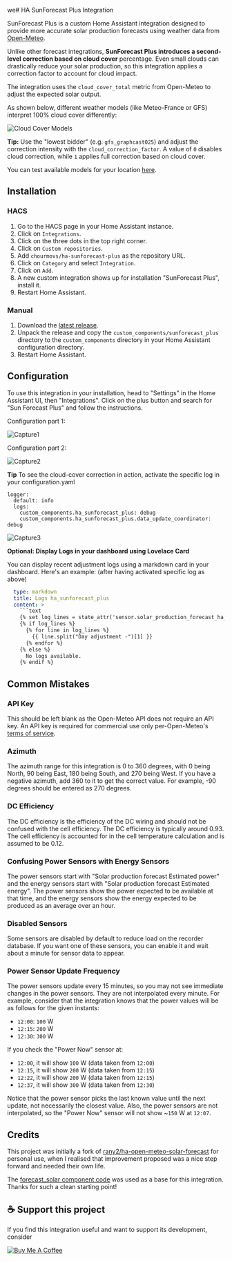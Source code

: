 we# HA SunForecast Plus Integration

SunForecast Plus is a custom Home Assistant integration designed to provide more accurate solar production forecasts using weather data from [Open-Meteo](https://open-meteo.com/).

Unlike other forecast integrations, **SunForecast Plus introduces a second-level correction based on cloud cover** percentage. Even small clouds can drastically reduce your solar production, so this integration applies a correction factor to account for cloud impact.

The integration uses the `cloud_cover_total` metric from Open-Meteo to adjust the expected solar output.

As shown below, different weather models (like Meteo-France or GFS) interpret 100% cloud cover differently:

![Cloud Cover Models](https://i.imgur.com/2ZTGl62.png)

**Tip:** Use the "lowest bidder" (e.g. `gfs_graphcast025`) and adjust the correction intensity with the `cloud_correction_factor`. A value of `0` disables cloud correction, while `1` applies full correction based on cloud cover.

You can test available models for your location [here](https://open-meteo.com/en/docs?hourly=temperature_2m,cloud_cover).


## Installation

### HACS

1. Go to the HACS page in your Home Assistant instance.
2. Click on `Integrations`.
3. Click on the three dots in the top right corner.
4. Click on `Custom repositories`.
5. Add `chourmovs/ha-sunforecast-plus` as the repository URL.
6. Click on `Category` and select `Integration`.
7. Click on `Add`.
8. A new custom integration shows up for installation "SunForecast Plus", install it.
9. Restart Home Assistant.


### Manual

1. Download the [latest release](https://github.com/chourmovs/ha-sunforecast-plus/releases/latest).
2. Unpack the release and copy the `custom_components/sunforecast_plus` directory to the `custom_components` directory in your Home Assistant configuration directory.
3. Restart Home Assistant.


## Configuration

To use this integration in your installation, head to "Settings" in the Home Assistant UI, then "Integrations". Click on the plus button and search for "Sun Forecast Plus" and follow the instructions.

Configuration part 1:

![Capture1](https://i.imgur.com/vUW141X.png)

Configuration part 2:

![Capture2](https://i.imgur.com/C8Pgflj.png)


**Tip**
To see the cloud-cover correction in action, activate the specific log in your configuration.yaml
```
logger:
  default: info
  logs:
    custom_components.ha_sunforecast_plus: debug
    custom_components.ha_sunforecast_plus.data_update_coordinator: debug
```
![Capture3](https://i.imgur.com/aJ0IIPw.png)

**Optional: Display Logs in your dashboard using Lovelace Card**

You can display recent adjustment logs using a markdown card in your dashboard. Here's an example:
(after having activated specific log as above)

```yaml
  type: markdown
  title: Logs ha_sunforecast_plus
  content: >
    ```text
    {% set log_lines = state_attr('sensor.solar_production_forecast_ha_sunforecast_logs', 'log_lines') %}
    {% if log_lines %}
      {% for line in log_lines %}
        {{ line.split("Day adjustment -")[1] }}
      {% endfor %}
    {% else %}
      No logs available.
    {% endif %}
```
## Common Mistakes

### API Key

This should be left blank as the Open-Meteo API does not require an API key. An API key is required for commercial use only per-Open-Meteo's [terms of service](https://open-meteo.com/en/terms).

### Azimuth

The azimuth range for this integration is 0 to 360 degrees, with 0 being North, 90 being East, 180 being South, and 270 being West. If you have a negative azimuth, add 360 to it to get the correct value. For example, -90 degrees should be entered as 270 degrees.

### DC Efficiency

The DC efficiency is the efficiency of the DC wiring and should not be confused with the cell efficiency. The DC efficiency is typically around 0.93. The cell efficiency is accounted for in the cell temperature calculation and is assumed to be 0.12.

### Confusing Power Sensors with Energy Sensors

The power sensors start with "Solar production forecast Estimated power" and the energy sensors start with "Solar production forecast Estimated energy". The power sensors show the power expected to be available at that time, and the energy sensors show the energy expected to be produced as an average over an hour.


### Disabled Sensors

Some sensors are disabled by default to reduce load on the recorder database. If you want one of these sensors, you can enable it and wait about a minute for sensor data to appear.

### Power Sensor Update Frequency

The power sensors update every 15 minutes, so you may not see immediate changes in the power sensors. They are not interpolated every minute. For example, consider that the integration knows that the power values will be as follows for the given instants:

- `12:00`: `100` W
- `12:15`: `200` W
- `12:30`: `300` W

If you check the "Power Now" sensor at:

- `12:00`, it will show `100` W (data taken from `12:00`)
- `12:15`, it will show `200` W (data taken from `12:15`)
- `12:22`, it will show `200` W (data taken from `12:15`)
- `12:37`, it will show `300` W (data taken from `12:30`)

Notice that the power sensor picks the last known value until the next update, not necessarily the closest value. Also, the power sensors are not interpolated, so the "Power Now" sensor will not show ~`150` W at `12:07`.



## Credits

This project was initially a fork of [rany2/ha-open-meteo-solar-forecast](https://github.com/rany2/ha-open-meteo-solar-forecast) for personal use, when I realised that improvement proposed was a nice step forward and needed their own life.

The [forecast_solar component code](https://github.com/home-assistant/core/tree/dev/homeassistant/components/forecast_solar) was used as a base for this integration. Thanks for such a clean starting point!

## ☕ Support this project

If you find this integration useful and want to support its development, consider

[![Buy Me A Coffee](https://cdn.buymeacoffee.com/buttons/v2/default-yellow.png)](https://www.buymeacoffee.com/chourmovs)